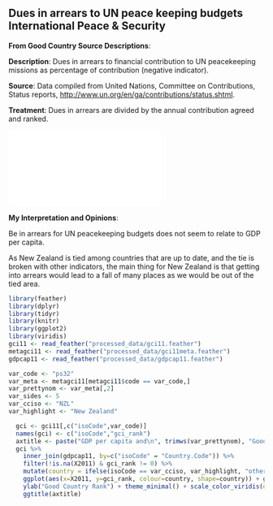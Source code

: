 




## Dues in arrears to UN peace keeping budgets International Peace & Security

**From Good Country Source Descriptions**:

**Description**: Dues in arrears to financial contribution to UN peacekeeping missions as percentage of contribution (negative indicator).

**Source**: Data compiled from United Nations, Committee on Contributions, Status reports, http://www.un.org/en/ga/contributions/status.shtml.

**Treatment**: Dues in arrears are divided by the annual contribution agreed and ranked.





![](c032_ps32_files/figure-latex/unnamed-chunk-4-1.pdf)<!-- --> 

**My Interpretation and Opinions**:

Be in arrears for UN peacekeeping budgets does not seem to relate to GDP per capita. 

As New Zealand is tied among countries that are up to date, and the tie is broken with other indicators, the main thing for New Zealand is that getting into arrears would lead to a fall of many places as we would be out of the tied area.



```r
library(feather)
library(dplyr)
library(tidyr)
library(knitr)
library(ggplot2)
library(viridis)
gci11 <- read_feather("processed_data/gci11.feather")
metagci11 <- read_feather("processed_data/gci11meta.feather")
gdpcap11 <- read_feather("processed_data/gdpcap11.feather")
```


```r
var_code <- "ps32"
var_meta <- metagci11[metagci11$code == var_code,]
var_prettynom <- var_meta[,2]
var_sides <- 5
var_cciso <- "NZL"
var_highlight <- "New Zealand"
```




```r
  gci <- gci11[,c("isoCode",var_code)]
  names(gci) <- c("isoCode","gci_rank")
  axtitle <- paste("GDP per capita and\n", trimws(var_prettynom), "Good Country Rank")
  gci %>%
    inner_join(gdpcap11, by=c("isoCode" = "Country.Code")) %>%
    filter(!is.na(X2011) & gci_rank != 0) %>% 
    mutate(country = ifelse(isoCode == var_cciso, var_highlight, "other")) %>%
    ggplot(aes(x=X2011, y=gci_rank, colour=country, shape=country)) + geom_point() + xlab("GDP per capita 2011") +
    ylab("Good Country Rank") + theme_minimal() + scale_color_viridis(discrete=TRUE, begin=0, end=0.9) +
    ggtitle(axtitle)
```
